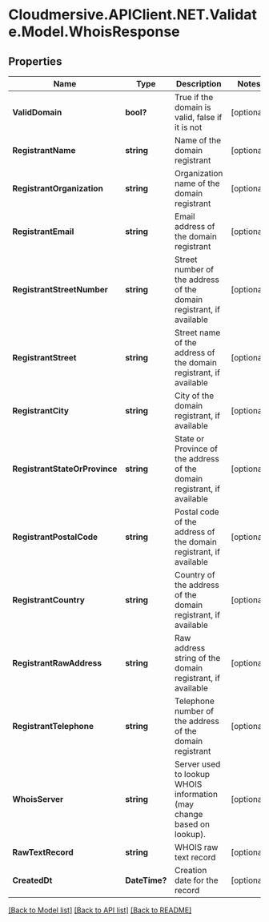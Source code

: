 # Cloudmersive.APIClient.NET.Validate.Model.WhoisResponse
## Properties

Name | Type | Description | Notes
------------ | ------------- | ------------- | -------------
**ValidDomain** | **bool?** | True if the domain is valid, false if it is not | [optional] 
**RegistrantName** | **string** | Name of the domain registrant | [optional] 
**RegistrantOrganization** | **string** | Organization name of the domain registrant | [optional] 
**RegistrantEmail** | **string** | Email address of the domain registrant | [optional] 
**RegistrantStreetNumber** | **string** | Street number of the address of the domain registrant, if available | [optional] 
**RegistrantStreet** | **string** | Street name of the address of the domain registrant, if available | [optional] 
**RegistrantCity** | **string** | City of the domain registrant, if available | [optional] 
**RegistrantStateOrProvince** | **string** | State or Province of the address of the domain registrant, if available | [optional] 
**RegistrantPostalCode** | **string** | Postal code of the address of the domain registrant, if available | [optional] 
**RegistrantCountry** | **string** | Country of the address of the domain registrant, if available | [optional] 
**RegistrantRawAddress** | **string** | Raw address string of the domain registrant, if available | [optional] 
**RegistrantTelephone** | **string** | Telephone number of the address of the domain registrant | [optional] 
**WhoisServer** | **string** | Server used to lookup WHOIS information (may change based on lookup). | [optional] 
**RawTextRecord** | **string** | WHOIS raw text record | [optional] 
**CreatedDt** | **DateTime?** | Creation date for the record | [optional] 

[[Back to Model list]](../README.md#documentation-for-models) [[Back to API list]](../README.md#documentation-for-api-endpoints) [[Back to README]](../README.md)

